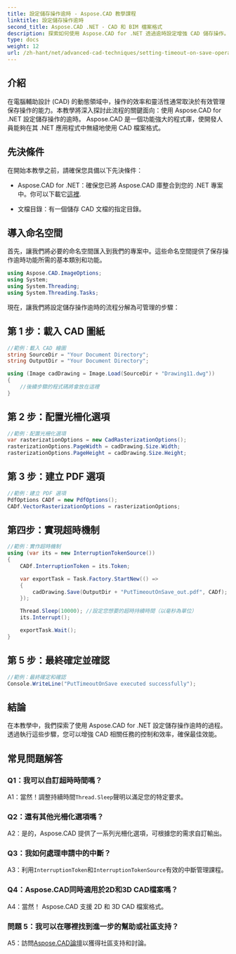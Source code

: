 ```yaml
---
title: 設定儲存操作逾時 - Aspose.CAD 教學課程
linktitle: 設定儲存操作逾時
second_title: Aspose.CAD .NET - CAD 和 BIM 檔案格式
description: 探索如何使用 Aspose.CAD for .NET 透過逾時設定增強 CAD 儲存操作。提高 .NET 應用程式的效率和控制力。
type: docs
weight: 12
url: /zh-hant/net/advanced-cad-techniques/setting-timeout-on-save-operation/
---
```

## 介紹

在電腦輔助設計 (CAD) 的動態領域中，操作的效率和靈活性通常取決於有效管理保存操作的能力。本教學將深入探討此流程的關鍵面向：使用 Aspose.CAD for .NET 設定儲存操作的逾時。 Aspose.CAD 是一個功能強大的程式庫，使開發人員能夠在其 .NET 應用程式中無縫地使用 CAD 檔案格式。

## 先決條件

在開始本教學之前，請確保您具備以下先決條件：

-  Aspose.CAD for .NET：確保您已將 Aspose.CAD 庫整合到您的 .NET 專案中。你可以下載它[這裡](https://releases.aspose.com/cad/net/).

- 文檔目錄：有一個儲存 CAD 文檔的指定目錄。

## 導入命名空間

首先，讓我們將必要的命名空間匯入到我們的專案中。這些命名空間提供了保存操作逾時功能所需的基本類別和功能。

```csharp
using Aspose.CAD.ImageOptions;
using System;
using System.Threading;
using System.Threading.Tasks;
```

現在，讓我們將設定儲存操作逾時的流程分解為可管理的步驟：

## 第 1 步：載入 CAD 圖紙

```csharp
//範例：載入 CAD 繪圖
string SourceDir = "Your Document Directory";
string OutputDir = "Your Document Directory";

using (Image cadDrawing = Image.Load(SourceDir + "Drawing11.dwg"))
{
    //後續步驟的程式碼將會放在這裡
}
```

## 第 2 步：配置光柵化選項

```csharp
//範例：配置光柵化選項
var rasterizationOptions = new CadRasterizationOptions();
rasterizationOptions.PageWidth = cadDrawing.Size.Width;
rasterizationOptions.PageHeight = cadDrawing.Size.Height;
```

## 第 3 步：建立 PDF 選項

```csharp
//範例：建立 PDF 選項
PdfOptions CADf = new PdfOptions();
CADf.VectorRasterizationOptions = rasterizationOptions;
```

## 第四步：實現超時機制

```csharp
//範例：實作超時機制
using (var its = new InterruptionTokenSource())
{
    CADf.InterruptionToken = its.Token;

    var exportTask = Task.Factory.StartNew(() =>
    {
        cadDrawing.Save(OutputDir + "PutTimeoutOnSave_out.pdf", CADf);
    });

    Thread.Sleep(10000); //設定您想要的超時持續時間（以毫秒為單位）
    its.Interrupt();

    exportTask.Wait();
}
```

## 第 5 步：最終確定並確認

```csharp
//範例：最終確定和確認
Console.WriteLine("PutTimeoutOnSave executed successfully");
```

## 結論

在本教學中，我們探索了使用 Aspose.CAD for .NET 設定儲存操作逾時的過程。透過執行這些步驟，您可以增強 CAD 相關任務的控制和效率，確保最佳效能。

## 常見問題解答

### Q1：我可以自訂超時時間嗎？

A1：當然！調整持續時間`Thread.Sleep`聲明以滿足您的特定要求。

### Q2：還有其他光柵化選項嗎？

A2：是的，Aspose.CAD 提供了一系列光柵化選項，可根據您的需求自訂輸出。

### Q3：我如何處理申請中的中斷？

 A3：利用`InterruptionToken`和`InterruptionTokenSource`有效的中斷管理課程。

### Q4：Aspose.CAD同時適用於2D和3D CAD檔案嗎？

A4：當然！ Aspose.CAD 支援 2D 和 3D CAD 檔案格式。

### 問題 5：我可以在哪裡找到進一步的幫助或社區支持？

A5：訪問[Aspose.CAD論壇](https://forum.aspose.com/c/cad/19)以獲得社區支持和討論。
